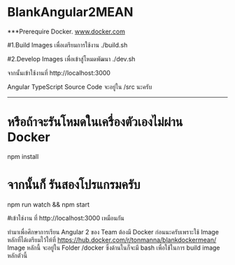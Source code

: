 # BlankAngular2MEAN

***Prerequire Docker. www.docker.com


#1.Build Images เพื่อเตรียมการใช้งาน
./build.sh 

#2.Develop Images เพื่อเข้าสู่โหมดพัฒนา
./dev.sh

จากนั้นเข้าใช้งานที่ http://localhost:3000

Angular TypeScript Source Code จะอยู่ใน /src นะครับ

************************************************************************************************
# หรือถ้าจะรันโหมดในเครื่องตัวเองไม่ผ่าน Docker
npm install
# จากนั้นก็ รันสองโปรแกรมครับ

npm run watch && npm start

#เข้าใช่งาน ที่ http://localhost:3000 เหมือนกัน


ทำมาเพื่อศึกษาการเรียน Angular 2 ของ Team ต้องมี Docker ก่อนนะครับเพราะใช้ Image หลักที่ได้เตรียมไว้ให้ที่ https://hub.docker.com/r/tonmanna/blankdockermean/ Image หลักนี้ จะอยู่ใน Folder /docker ซึ่งด้านในก็จะมี bash 
เพื่อใช้ในการ build image หลักตัวนี้
